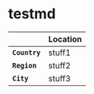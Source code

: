 # testmd

| | Location |
| --- | --- |
| **`Country`** | stuff1 |
| **`Region`** | stuff2 |
| **`City`** | stuff3 |
